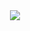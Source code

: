 <div align="center">
    <img src="https://lanyard.kyrie25.me/api/452724482662989824"bg=809ecf&animated=false&hideDiscrim=true&borderRadius=30px&idleMessage=Probably%20doing%20something%20else.../>
</div>
